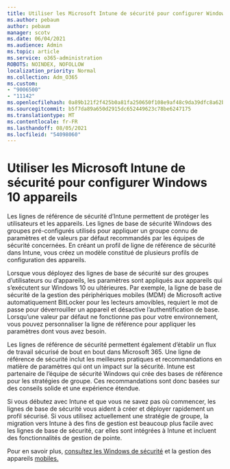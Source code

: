 ```yaml
---
title: Utiliser les Microsoft Intune de sécurité pour configurer Windows 10 appareils
ms.author: pebaum
author: pebaum
manager: scotv
ms.date: 06/04/2021
ms.audience: Admin
ms.topic: article
ms.service: o365-administration
ROBOTS: NOINDEX, NOFOLLOW
localization_priority: Normal
ms.collection: Adm_O365
ms.custom:
- "9006500"
- "11142"
ms.openlocfilehash: 0a89b121f2f425b0a81fa250650f108e9af48c9da39dfc8a62b07541d3a6c3dd
ms.sourcegitcommit: b5f7da89a650d2915dc652449623c78be6247175
ms.translationtype: MT
ms.contentlocale: fr-FR
ms.lasthandoff: 08/05/2021
ms.locfileid: "54098060"
---
```

# <a name="use-microsoft-intune-security-baselines-to-configure-windows-10-devices"></a>Utiliser les Microsoft Intune de sécurité pour configurer Windows 10 appareils

Les lignes de référence de sécurité d’Intune permettent de protéger les utilisateurs et les appareils. Les lignes de base de sécurité Windows des groupes pré-configurés utilisés pour appliquer un groupe connu de paramètres et de valeurs par défaut recommandés par les équipes de sécurité concernées. En créant un profil de ligne de référence de sécurité dans Intune, vous créez un modèle constitué de plusieurs profils de configuration des appareils.

Lorsque vous déployez des lignes de base de sécurité sur des groupes d’utilisateurs ou d’appareils, les paramètres sont appliqués aux appareils qui s’exécutent sur Windows 10 ou ultérieures. Par exemple, la ligne de base de sécurité de la gestion des périphériques mobiles (MDM) de Microsoft active automatiquement BitLocker pour les lecteurs amovibles, requiert le mot de passe pour déverrouiller un appareil et désactive l’authentification de base. Lorsqu’une valeur par défaut ne fonctionne pas pour votre environnement, vous pouvez personnaliser la ligne de référence pour appliquer les paramètres dont vous avez besoin.

Les lignes de référence de sécurité permettent également d’établir un flux de travail sécurisé de bout en bout dans Microsoft 365. Une ligne de référence de sécurité inclut les meilleures pratiques et recommandations en matière de paramètres qui ont un impact sur la sécurité. Intune est partenaire de l’équipe de sécurité Windows qui crée des bases de référence pour les stratégies de groupe. Ces recommandations sont donc basées sur des conseils solide et une expérience étendue.

Si vous débutez avec Intune et que vous ne savez pas où commencer, les lignes de base de sécurité vous aident à créer et déployer rapidement un profil sécurisé. Si vous utilisez actuellement une stratégie de groupe, la migration vers Intune à des fins de gestion est beaucoup plus facile avec les lignes de base de sécurité, car elles sont intégrées à Intune et incluent des fonctionnalités de gestion de pointe.

Pour en savoir plus, [consultez les Windows de sécurité](/windows/security/threat-protection/windows-security-baselines) et la gestion des appareils [mobiles.](/windows/client-management/mdm/)


